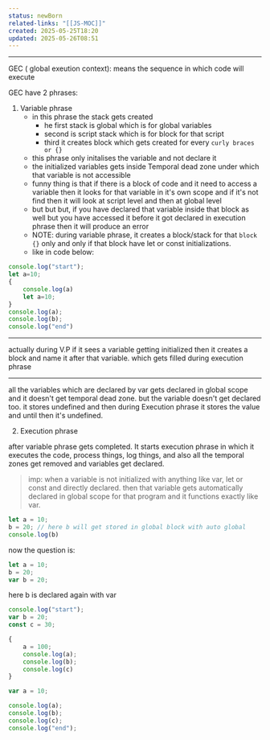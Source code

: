 ```yaml
---
status: newBorn
related-links: "[[JS-MOC]]"
created: 2025-05-25T18:20
updated: 2025-05-26T08:51
---
```

---

GEC ( global exeution context): means the sequence in which code will execute

GEC have 2 phrases:
1. Variable phrase
	- in this phrase the stack gets created
		- he first stack is global which is for global variables
		- second is script stack which is for block for that script
		- third it creates block which gets created for every `curly braces or {}`
	- this phrase only initalises the variable and not declare it
	- the initialized variables gets inside Temporal dead zone under which that variable is not accessible
	- funny thing is that if there is a block of code and it need to access a variable then it looks for that variable in it's own scope and if it's not find then it will look at script level and then at global level
	- but but but, if you have declared that variable inside that block as well but you have accessed it before it got declared in execution phrase then it will produce an error
	- NOTE: during variable phrase, it creates a block/stack for that `block {}` only and only if that block have let or const initializations. 
	- like in code below:
```js
console.log("start");
let a=10;
{
    console.log(a)
    let a=10;
}
console.log(a);
console.log(b);
console.log("end")
```

---

actually during V.P if it sees a variable getting initialized then it creates a block and name it after that variable. which gets filled during execution phrase 

---

all the variables which are declared by var gets declared in global scope and it doesn't get temporal dead zone. but the variable doesn't get declared too. it stores undefined and then during Execution phrase it stores the value and until then it's undefined. 

2. Execution phrase

after variable phrase gets completed. It starts execution phrase in which it executes the code, process things, log things, and also all the temporal zones get removed and variables get declared. 

> imp: when a variable is not initialized with anything like var, let or const and directly declared. then that variable gets automatically declared in global scope for that program and it functions exactly like var. 

```js
let a = 10;
b = 20; // here b will get stored in global block with auto global
console.log(b)
```

now the question is:
```js
let a = 10;
b = 20;
var b = 20;
```

here b is declared again with var

```js
console.log("start");
var b = 20;
const c = 30;

{
	a = 100;
	console.log(a);
	console.log(b);
	console.log(c)
}

var a = 10;

console.log(a);
console.log(b);
console.log(c);
console.log("end");
```

